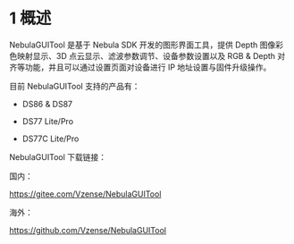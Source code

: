 # 1 概述

NebulaGUITool 是基于 Nebula SDK 开发的图形界面工具，提供 Depth 图像彩色映射显示、3D 点云显示、滤波参数调节、设备参数设置以及 RGB & Depth 对齐等功能，并且可以通过设置页面对设备进行 IP 地址设置与固件升级操作。

目前 NebulaGUITool 支持的产品有：

- DS86 & DS87

- DS77 Lite/Pro

- DS77C Lite/Pro

NebulaGUITool 下载链接：

国内：

<https://gitee.com/Vzense/NebulaGUITool>

海外：

<https://github.com/Vzense/NebulaGUITool>

